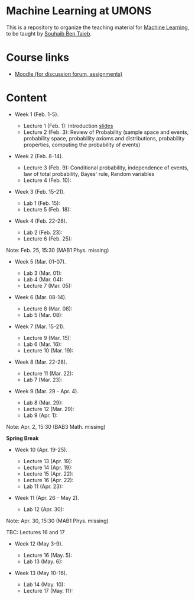 # Machine Learning at UMONS

This is a repository to organize the teaching material for [Machine Learning](http://applications.umons.ac.be/web/en/pde/2020-2021/aa/S-INFO-256.htm), to be taught by [Souhaib Ben Taieb](http://www.souhaib-bentaieb.com).

# Course links

- [Moodle (for discussion forum, assignments)](https://moodle.umons.ac.be/course/view.php?id=2785)

# Content

<!--- LAST YEAER Lectures: 15 - Labs: 9 (30, 15) --->

<!--- THIS YEAER Lectures: 17 - Labs: 14 (30, 30) --->

- Week 1 (Feb. 1-5). 
  - Lecture 1 (Feb. 1): Introduction [slides](./slides/1-ml-introduction.pdf)
  - Lecture 2 (Feb. 3): Review of Probability (sample space and events, probability space, probability axioms and distributions, probability properties, computing the probability of events)

- Week 2 (Feb. 8-14). 
  - Lecture 3 (Feb. 9): Conditional probability, independence of events, law of total probability, Bayes' rule, Random variables
  - Lecture 4 (Feb. 10):
  
- Week 3 (Feb. 15-21).
  - Lab 1 (Feb. 15):
  - Lecture 5 (Feb. 18):

- Week 4 (Feb. 22-28).
  - Lab 2 (Feb. 23):
  - Lecture 6 (Feb. 25):

Note: Feb. 25, 15:30 (MAB1 Phys. missing)

- Week 5 (Mar. 01-07).
  - Lab 3 (Mar. 01):
  - Lab 4 (Mar. 04):
  - Lecture 7 (Mar. 05):

- Week 6 (Mar. 08-14).
  - Lecture 8 (Mar. 08):
  - Lab 5 (Mar. 08):

- Week 7 (Mar. 15-21).
  - Lecture 9 (Mar. 15):
  - Lab 6 (Mar. 16):
  - Lecture 10 (Mar. 19):

- Week 8 (Mar. 22-28).
  - Lecture 11 (Mar. 22):
  - Lab 7 (Mar. 23):

- Week 9 (Mar. 29 - Apr. 4).
  - Lab 8 (Mar. 29):
  - Lecture 12 (Mar. 29):
  - Lab 9 (Apr. 1):

Note: Apr. 2, 15:30 (BAB3 Math. missing)

**Spring Break**

- Week 10 (Apr. 19-25).
  - Lecture 13 (Apr. 19):
  - Lecture 14 (Apr. 19):
  - Lecture 15 (Apr. 22):
  - Lecture 16 (Apr. 22):
  - Lab 11 (Apr. 23):


- Week 11 (Apr. 26 - May 2).
  - Lab 12 (Apr. 30):

Note: Apr. 30, 15:30 (MAB1 Phys. missing)

TBC: Lectures 16 and 17

- Week 12 (May 3-9).
  - Lecture 16 (May. 5):
  - Lab 13 (May. 6):

- Week 13 (May 10-16).
  - Lab 14 (May. 10):
  - Lecture 17 (May. 11):


